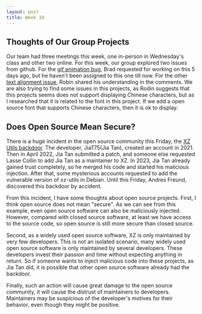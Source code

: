 ```yaml
---
layout: post
title: Week 10
---
```

## Thoughts of Our Group Projects
Our team had three meetings this week, one in-person in Wednesday's class and other two online. For this week, our group explored two issues from github. For the [gif animation bug](https://github.com/processing/p5.js/issues/6925), Brad requested for working on this 5 days ago, but he haven't been assigned to this one till now. For the other [text alignment issue](https://github.com/processing/p5.js/issues/6893), Robin shared his understanding in the comments. We are also trying to find some issues in this projects, as Rodin suggests that this projects seems does not support displaying Chinese characters, but as I researched that it is related to the font in this project. If we add a open source font that supports Chinese characters, then it is ok to display. 

<!--more-->

## Does Open Source Mean Secure?
There is a huge incident in the open source community this Friday, the [XZ Utils backdoor](https://tukaani.org/xz-backdoor/). The developer, JiaT75(Jia Tan), created an account in 2021. Then in April 2022, Jia Tan submitted a patch, and someone else requested Lasse Collin to add Jia Tan as a maintainer to XZ. In 2023, Jia Tan already gained trust completely, so he merged his code and started his malicious injection. After that, some mysterious accounts requested to add the vulnerable version of xz-utils in Debian. Until this Friday, Andres Freund, discovered this backdoor by accident. 

From this incident, I have some thoughts about open source projects. First, I think open source does not mean "secure". As we can see from this example, even open source software can also be maliciously injected. However, compared with closed source software, at least we have access to the source code, so open source is still more secure than closed source. 

Second, as a widely used open source software, XZ is only maintained by very few developers. This is not an isolated scenario, many widely used open source software is only maintained by several developers. These developers invest their passion and time without expecting anything in return. So if someone wants to inject malicious code into these projects, as Jia Tan did, it is possible that other open source software already had the backdoor. 

Finally, such an action will cause great damage to the open source community, it will cause the distrust of maintainers to developers. Maintainers may be suspicious of the developer's motives for their behavior, even though they might be positive. 
